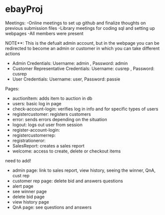 # ebayProj
Meetings:
-Online meetings to set up github and finalize thoughts on previous submission files
-Library meetings for coding sql and setting up webpages
-All members were present


NOTE**: This is the defualt admin account, but in the webpage you can be redirected to become an admin or customer in which you can take different actions
* Admin Credentials: Username: admin , Password: admin
* Customer Representative Credentials: Username: cusrep , Password: cusrep
* User Credentials: Username: user, Password: passie


Pages: 
* auctionItem: adds item to auction in db
* users: basic log in page
* check-account-login: verifies log in info and for specific types of users
* registercustomer: registers customers
* error: sends errors depending on the situation
* logout: logs out user from session
* register-account-login:
* registercustomerrep:
* registrationeror:
* SalesReport: creates a sales report
* welcome: access to create, delete or checkout items

need to add!
* admin page: link to sales report, view history, seeing the winner, QnA, cust rep
* customer rep page: delete bid and answers questions
* alert page
* see winner page
* delete bid page
* view history page
* QnA page: see questions and answers